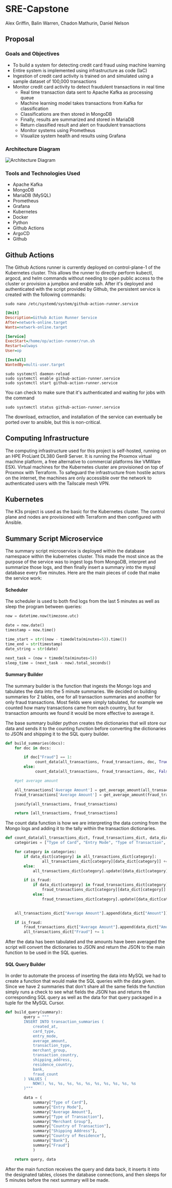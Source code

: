 # SRE-Capstone

Alex Griffin, Balin Warren, Chadon Mathurin, Daniel Nelson

## Proposal

### Goals and Objectives

- To build a system for detecting credit card fraud using machine learning
- Entire system is implemented using infrastructure as code (IaC)
- Ingestion of credit card activity is trained on and simulated using a sample dataset of 100,000 transactions
- Monitor credit card activity to detect fraudulent transactions in real time
  - Real time transaction data sent to Apache Kafka as processing queue
  - Machine learning model takes transactions from Kafka for classification
  - Classifications are then stored in MongoDB
  - Finally, results are summarized and stored in MariaDB
  - Return classified result and alert on fraudulent transactions
  - Monitor systems using Prometheus
  - Visualize system health and results using Grafana

### Architecture Diagram

![Architecture Diagram](./assets/architecture_diagram.png)

### Tools and Technologies Used

- Apache Kafka
- MongoDB
- MariaDB (MySQL)
- Prometheus
- Grafana
- Kubernetes
- Docker
- Python
- Github Actions
- ArgoCD
- Github

## Github Actions
The Github Actions runner is currently deployed on control-plane-1 of the Kubernetes cluster. This allows the runner to directly perform kubectl, argocd, and helm commands without needing to open public access to the cluster or provision a jumpbox and enable ssh. After it's deployed and authenticated with the script provided by Github, the persistent service is created with the following commands:

```console
sudo nano /etc/systemd/system/github-action-runner.service
```

```ini
[Unit]
Description=Github Action Runner Service
After=network-online.target
Wants=network-online.target

[Service]
ExecStart=/home/op/action-runner/run.sh
Restart=always
User=op

[Install]
WantedBy=multi-user.target
```

```console
sudo systemctl daemon-reload
sudo systemctl enable github-action-runner.service
sudo systemctl start github-action-runner.service
```

You can check to make sure that it's authenticated and waiting for jobs with the command
```console
sudo systemctl status github-action-runner.service
```

The download, extraction, and installation of the service can eventually be ported over to ansible, but this is non-critical.

## Computing Infrastructure
The computing infrastructure used for this project is self-hosted, running on an HPE ProLiant DL380 Gen9 Server. It is running the Proxmox virtual machine platform, a free alternative to commercial platforms like VMWare ESXi. Virtual machines for the Kubernetes cluster are provisioned on top of Proxmox with Terraform. To safeguard the infrastructure from hostile actors on the internet, the machines are only accessible over the network to authenticated users with the Tailscale mesh VPN.

## Kubernetes
The K3s project is used as the basic for the Kubernetes cluster. The control plane and nodes are provisioned with Terraform and then configured with Ansible.

## Summary Script Microservice
The summary script microservice is deployed within the database namespace within the kubernetes cluster. This made the most since as the purpose of the service was to ingest logs from MongoDB, interpret and summarize those logs, and then finally insert a summary into the mysql database every five minutes. Here are the main pieces of code that make the service work: 

#### Scheduler
The scheduler is used to both find logs from the last 5 minutes as well as sleep the program between queries:
```python
now = datetime.now(timezone.utc)

date = now.date()
timestamp = now.time()

time_start = str((now - timedelta(minutes=5)).time())
time_end = str(timestamp)
date_string = str(date)

next_task = (now + timedelta(minutes=5))
sleep_time = (next_task - now).total_seconds()
```

#### Summary Builder
The summary builder is the function that ingests the Mongo logs and tabulates the data into the 5 minute summaries. We decided on building summaries for 2 tables, one for all transaction summaries and another for only fraud transactions. Most fields were simply tabulated, for example we counted how many transactions came from each country, but for transaction amounts we found it would be more effective to average it.

The base summary builder python creates the dictionaries that will store our data and sends it to the counting function before converting the dictionaries to JSON and shipping it to the SQL query builder.
```python
def build_summaries(docs):
    for doc in docs:

        if doc["Fraud"] == 1:
             count_data(all_transactions, fraud_transactions, doc, True)
        else:
             count_data(all_transactions, fraud_transactions, doc, False)

    #get average amount

    all_transactions['Average Amount'] = get_average_amount(all_transactions['Average Amount'])
    fraud_transactions['Average Amount'] = get_average_amount(fraud_transactions['Average Amount'])

    jsonify(all_transactions, fraud_transactions)

    return [all_transactions, fraud_transactions]
```

The count data function is how we are interpreting the data coming from the Mongo logs and adding it to the tally within the transaction dictionaries.
```python
def count_data(all_transactions_dict, fraud_transactions_dict, data_dict, is_fraud):
    categories = ["Type of Card", "Entry Mode", "Type of Transaction", "Merchant Group", "Country of Transaction", "Shipping Address", "Country of Residence", "Bank"]

    for category in categories:
        if data_dict[category] in all_transactions_dict[category]:
                all_transactions_dict[category][data_dict[category]] += 1
        else:
            all_transactions_dict[category].update({data_dict[category]: 1})

        if is_fraud:
            if data_dict[category] in fraud_transactions_dict[category]:
                fraud_transactions_dict[category][data_dict[category]] += 1
            else:
                fraud_transactions_dict[category].update({data_dict[category]: 1})
                

    all_transactions_dict["Average Amount"].append(data_dict["Amount"])

    if is_fraud:
        fraud_transactions_dict["Average Amount"].append(data_dict["Amount"])
        all_transactions_dict["Fraud"] += 1
```

After the data has been tabulated and the amounts have been averaged the script will convert the dictionaries to JSON and return the JSON to the main function to be used in the SQL queries.

#### SQL Query Builder
In order to automate the process of inserting the data into MySQL we had to create a function that would make the SQL queries with the data given. Since we have 2 summaries that don't share all the same fields the function simply runs a check to see what fields the JSON has and returns the corresponding SQL query as well as the data for that query packaged in a tuple for the MySQL Cursor.

```python
def build_query(summary):
        query = """
        INSERT INTO transaction_summaries (
            created_at,
            card_type, 
            entry_mode, 
            average_amount, 
            transaction_type, 
            merchant_group, 
            transaction_country,
            shipping_address,
            residence_country,
            bank,
            fraud_count
        ) VALUES (
            NOW(), %s, %s, %s, %s, %s, %s, %s, %s, %s, %s
        )"""

        data = (
            summary["Type of Card"], 
            summary["Entry Mode"], 
            summary["Average Amount"], 
            summary["Type of Transaction"], 
            summary["Merchant Group"], 
            summary["Country of Transaction"], 
            summary["Shipping Address"], 
            summary["Country of Residence"],
            summary["Bank"],
            summary["Fraud"]
            )

    return query, data
```

After the main function receives the query and data back, it inserts it into the designated tables, closes the database connections, and then sleeps for 5 minutes before the next summary will be made.

##
